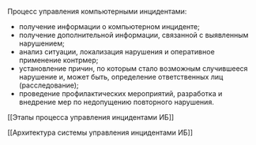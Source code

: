 Процесс управления компьютерными инцидентами:
- получение информации о компьютерном инциденте;
- получение дополнительной информации, связанной с выявленным нарушением;
- анализ ситуации, локализация нарушения и оперативное применение контрмер;
- установление причин, по которым стало возможным случившееся нарушение и, может быть, определение ответственных лиц (расследование);
- проведение профилактических мероприятий, разработка и внедрение мер по недопущению повторного нарушения.

[[Этапы процесса управления инцидентами ИБ]]

[[Архитектура системы управления инцидентами ИБ]]

